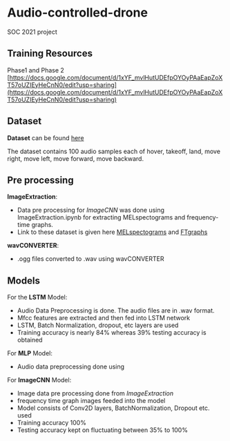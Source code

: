 # Audio-controlled-drone
SOC 2021 project


## Training Resources  
Phase1 and Phase 2 [https://docs.google.com/document/d/1xYF_mvlHutUDEfpOYOyPAaEapZoXT57oUZIEyHeCnN0/edit?usp=sharing](https://docs.google.com/document/d/1xYF_mvlHutUDEfpOYOyPAaEapZoXT57oUZIEyHeCnN0/edit?usp=sharing)  

## Dataset
**Dataset** can be found [here](https://drive.google.com/drive/u/1/folders/1C3Y-C8MWiFWBAa3McXtOVRZI57CWVlDW)

The dataset contains 100 audio samples each of hover, takeoff, land, move right, move left, move forward, move backward.

## Pre processing
**ImageExtraction**:
- Data pre processing for *ImageCNN* was done using ImageExtraction.ipynb for extracting MELspectograms and frequency-time graphs.
- Link to these dataset is given here [MELspectograms](https://drive.google.com/drive/folders/1aNxL6bQnK7jGjDJi1RlnE4fYp38ysZU8?usp=sharing) and [FTgraphs](https://drive.google.com/drive/folders/1nIKcfA8ayYCwQvZAU6cSUTILzHmNhQ5u?usp=sharing)

**wavCONVERTER**:
- .ogg files converted to .wav using wavCONVERTER

## Models

For the **LSTM** Model: 
- Audio Data Preprocessing is done. The audio files are in .wav format.
- Mfcc features are extracted and then fed into LSTM network
- LSTM, Batch Normalization, dropout, etc layers are used
- Training accuracy is nearly 84% whereas 39% testing accuracy is obtained

For **MLP** Model:
- Audio data preprocessing done using 

For **ImageCNN** Model:
- Image data pre processing done from *ImageExtraction*
- frequency time graph images feeded into the model
- Model consists of Conv2D layers, BatchNormalization, Dropout etc. used
- Training accuracy 100%
- Testing accuracy kept on fluctuating between 35% to 100%
